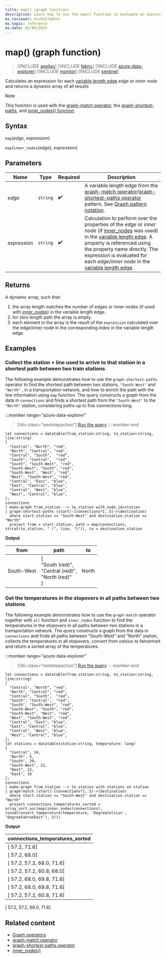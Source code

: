 ```yaml
---
title: map() (graph function)
description: Learn how to use the map() function to evaluate an expression over the elements of a variable length edge.
ms.reviewer: michalfaktor
ms.topic: reference
ms.date: 02/06/2025
---
```

# map() (graph function)

> [!INCLUDE [applies](../includes/applies-to-version/applies.md)] [!INCLUDE [fabric](../includes/applies-to-version/fabric.md)] [!INCLUDE [azure-data-explorer](../includes/applies-to-version/azure-data-explorer.md)] [!INCLUDE [monitor](../includes/applies-to-version/monitor.md)] [!INCLUDE [sentinel](../includes/applies-to-version/sentinel.md)]

Calculates an expression for each [variable length edge](./graph-match-operator.md#variable-length-edge) *edge* or *inner node* and returns a dynamic array of all results

> [!NOTE]
> This function is used with the [graph-match operator](graph-match-operator.md), the [graph-shortest-paths](graph-shortest-paths-operator.md), and [inner_nodes() function](inner_nodes-graph-function.md).

## Syntax

`map`(*edge*, *expression*)

`map`(`inner_nodes`(*edge*), *expression*)


## Parameters

| Name | Type | Required | Description |
|--|--|--|--|
| *edge* | `string` |  :heavy_check_mark: | A variable length edge from the [graph-match operator](graph-match-operator.md)/[graph-shortest-paths operator](graph-shortest-paths-operator.md) pattern. See [Graph pattern notation](./graph-match-operator.md#graph-pattern-notation).|
| *expression* | `string` |  :heavy_check_mark: | Calculation to perform over the properties of the *edge* or *inner node* (if [inner_nodes](inner_nodes-graph-function.md) was used) in the [variable length edge](./graph-match-operator.md#variable-length-edge). A property is referenced using the property name directly. The expression is evaluated for each *edge*/*inner node* in the [variable length edge](./graph-match-operator.md#variable-length-edge). |


## Returns

A dynamic array, such that:

1. the array length matches the number of edges or inner nodes (if used with [inner_nodes](inner_nodes-graph-function.md)) in the variable length edge.
2. for zero length path the array is empty.
3. each element in the array is the result of the `expression` calculated over the edge/inner node in the corresponding index in the variable length edge.

## Examples

### Collect the station + line used to arrive to that station in a shortest path between two train stations

The following example demonstrates how to use the `graph-shortest-paths` operator to find the shortest path between two stations, `"South-West"` and `"North"` , in a transportation network, and how to enrich the path with the line information using `map` function. The query constructs a graph from the data in `connections` and finds a shortest path from the `"South-West"` to the `"North"` station, considering paths up to five connections long.

:::moniker range="azure-data-explorer"
> [!div class="nextstepaction"]
> <a href="https://dataexplorer.azure.com/clusters/help/databases/Samples?query=H4sIAAAAAAAAA3VSvU7DMBDe8xQnTzGKIzGwgNIFsbIwMFRV5CamMSR2ZLvqwsNzcZJyJkVezt%2FP3dl3vQrQWGNUE7Q1HipoZcBz7FX%2B4exQe7wh8%2BiD0%2BZUQLAbqNdGLRcO2R4yAPasTHCyZwWwV%2BtCNwVOtayYyCtCVJH8a32z5yik9IoR3U06BuJd%2BZCmT%2FGr%2FD%2FBNkFivVGA9P8iZ%2FLYn9XCrhBREZaga%2BKZpYU31uzwBBmdYvYNg%2FxS4uTk2AGdIwixIzOEiw5dbWyrat1WC4juaBS%2Bw0FhUTHK0HnIkXeBiz0pdXdflg8Hsctb1GkT%2FRybvXTKKYiGcq1VVcmngTQtEFuim1cEE43OfmKt%2BAjcziRjAVNjiA5yzElTBcpcI0P%2B%2B1D8K8jZvKsYc8b5tMvTvm87%2BAFjHgo5FQMAAA%3D%3D" target="_blank">Run the query</a>
::: moniker-end

```kusto
let connections = datatable(from_station:string, to_station:string, line:string) 
[ 
  "Central", "North", "red",
  "North", "Central", "red", 
  "Central", "South",  "red", 
  "South", "Central",  "red", 
  "South", "South-West", "red", 
  "South-West", "South", "red", 
  "South-West", "West", "red", 
  "West", "South-West", "red", 
  "Central", "East", "blue", 
  "East", "Central", "blue", 
  "Central", "West", "blue",
  "West", "Central", "blue",
]; 
connections 
| make-graph from_station --> to_station with_node_id=station
| graph-shortest-paths (start)-[connections*1..5]->(destination)
  where start.station == "South-West" and destination.station == "North"
  project from = start.station, path = map(connections, strcat(to_station, " (", line, ")")), to = destination.station
```

**Output**

from|path|to|
|---|---|---|
South-West|[<br>  "South (red)",<br>  "Central (red)",<br>  "North (red)"<br>]|North|

### Get the temperatures in the stopovers in all paths between two stations

The following example demonstrates how to use the `graph-match` operator together with `all` function and `inner_nodes` function to find the temperatures in the stopovers in all paths between two stations in a transportation network. The query constructs a graph from the data in `connections` and finds all paths between "South-West" and "North" station, collects the temperatures in all stopovers, convert from celsius to fahrenheit and return a sorted array of the temperatures.

:::moniker range="azure-data-explorer"
> [!div class="nextstepaction"]
> <a href="https://dataexplorer.azure.com/clusters/help/databases/Samples?query=H4sIAAAAAAAAA3VTwU6DQBC98xWTXgoGGluth5r2UvXoxYOHpiFbGAsKu83sYmPixztQqIPUcJl9782bmZ2lQAeJ0RoTlxttYQmpcvztCvTfyJSx5RMzC%2Bso1%2FsQnBlARa6xPQTgbcADGK1RO1LFKITRsyGX1QFhOgpr8owIVUP%2BTX0xVSOUdIcJ3UW6CaJXtK5v38fP8v8EQ4Ne6oUCov9HdSJ3RYUt20FCJViBdsYnVhYepHrbe%2FAK3mS7mf4aBxvE8oCkXEW4gMJcXNr0treoeSivdnYdDu5pNpUtzmahmHV6xw168pV531CqD4z2pA4ZyHcGUbQSbwyOuct%2Bx2KgjdmhSY5K5ZIM6iHJBdFGVLmaTibzbbTyU24q101awG0dMySEJmHSlVkue%2FOA0imItJ7udClsdCDzzrXk%2FxOLy7WxZSWmvAxFpL6aY6xs4pfq4OecQ7E2XMUXBkEIZCqd1tgnsl4Y%2BiIOYfyAe0JcY2Hzyo7PwJPKCHWGuRuz2U0QBD8Qf0J75AMAAA%3D%3D" target="_blank">Run the query</a>
::: moniker-end

```kusto
let connections = datatable(from_station:string, to_station:string, line:string) 
[ 
  "Central", "North", "red",
  "North", "Central", "red", 
  "Central", "South",  "red", 
  "South", "Central",  "red", 
  "South", "South-West", "red", 
  "South-West", "South", "red", 
  "South-West", "West", "red", 
  "West", "South-West", "red", 
  "Central", "East", "blue", 
  "East", "Central", "blue", 
  "Central", "West", "blue",
  "West", "Central", "blue",
]; 
let stations = datatable(station:string, temperature: long) 
[ 
  "Central", 14,
  "North", 5,
  "South", 20,
  "South-West", 21,
  "West", 22,
  "East", 16
];
connections 
| make-graph from_station --> to_station with stations on station
| graph-match (start)-[connections*1..5]->(destination)
  where start.station == "South-West" and destination.station == "North"
  project connections_temperatures_sorted = array_sort_asc(map(inner_nodes(connections), round(convert_temperature(temperature, 'DegreeCelsius', 'DegreeFahrenheit'), 3)))
```

**Output**

|connections_temperatures_sorted|
|---|
[  57.2,  71.6]|
[  57.2,  68.0]|
[  57.2,  57.2,  68.0,  71.6]|
[  57.2,  57.2,  60.8,  68.0]|
[  57.2,  68.0,  69.8,  71.6]|
[  57.2,  68.0,  69.8,  71.6]|
[  57.2,  57.2,  60.8,  71.6]|
[  57.2,  57.2,  68.0,  71.6]


## Related content

* [Graph operators](graph-operators.md)
* [graph-match operator](graph-match-operator.md)
* [graph-shortest-paths operator](graph-shortest-paths-operator.md)
* [inner_nodes()](inner_nodes-graph-function.md)

